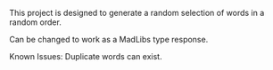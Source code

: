 This project is designed to generate a random selection of words in a random order.

Can be changed to work as a MadLibs type response.

Known Issues:
	Duplicate words can exist.